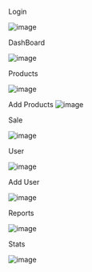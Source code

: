 Login

![image](https://github.com/WenDEVLIFE/Mherl-Management-System-PC/assets/117834496/bcf57a95-0b3f-433d-af3d-08d4ec8342dc)


DashBoard

![image](https://github.com/WenDEVLIFE/Mherl-Management-System-PC/assets/117834496/31c223ad-dd15-43eb-be97-7d3c5c441dd9)

Products

![image](https://github.com/WenDEVLIFE/Mherl-Management-System-PC/assets/117834496/c3f30dc8-a1e1-48f5-b4ab-48265275478c)

Add Products
![image](https://github.com/WenDEVLIFE/Mherl-Management-System-PC/assets/117834496/a0e415f1-87c3-408b-bbd8-39dc43b3a84e)

Sale

![image](https://github.com/WenDEVLIFE/Mherl-Management-System-PC/assets/117834496/53a4f84a-e188-4bfd-895c-ea51687fb955)


User


![image](https://github.com/WenDEVLIFE/Mherl-Management-System-PC/assets/117834496/48b9387c-b0cf-4412-aeb7-037490747942)


Add User


![image](https://github.com/WenDEVLIFE/Mherl-Management-System-PC/assets/117834496/12c05027-e073-4f58-aeaa-aab33d5bb919)

Reports 


![image](https://github.com/WenDEVLIFE/Mherl-Management-System-PC/assets/117834496/706494a6-a75c-4d4a-8e51-8f7e6dcfcdb7)

Stats

![image](https://github.com/WenDEVLIFE/Mherl-Management-System-PC/assets/117834496/6f9349aa-7a48-424b-9918-d0a8770c5f0f)
